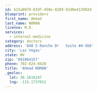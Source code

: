 ```yaml
---
id: b15a0079-83df-450e-8289-92d0e413902d
blueprint: providers
first_name: Ahmad
last_name: NOMAN
license: M.D.
services:
  - internal-medicine
category: doctors
address: '840 S Rancho Dr   Suite #4-566'
city: 'Las Vegas'
state: NV
zip: '891064157'
phone: 702-824-0420
title: 'Ahmad NOMAN'
_geoloc:
  lat: 36.1616247
  lng: -115.1737012
---
```

